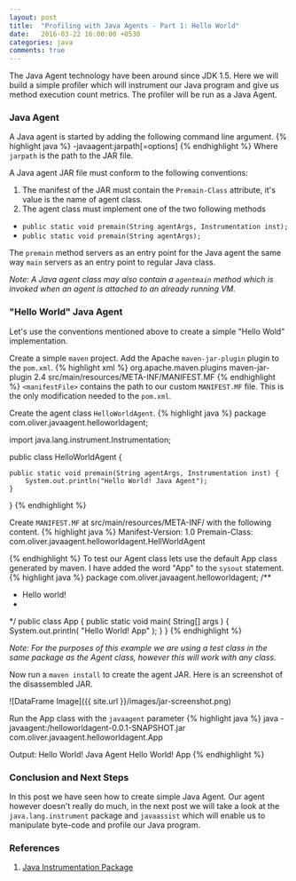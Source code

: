 ```yaml
---
layout: post
title:  "Profiling with Java Agents - Part 1: Hello World"
date:   2016-03-22 16:00:00 +0530
categories: java
comments: true
---
```

The Java Agent technology have been around since JDK 1.5. Here we will build a simple profiler which will instrument our Java program and give us method execution count metrics. The profiler will be run as a Java Agent.

### Java Agent
A Java agent is started by adding the following command line argument.
{% highlight java %}
-javaagent:jarpath[=options]
{% endhighlight %}
Where `jarpath` is the path to the JAR file.

A Java agent JAR file must conform to the following conventions:

1. The manifest of the JAR must contain the `Premain-Class` attribute, it's value is the name of agent class.
2. The agent class must implement one of the two following methods
- `public static void premain(String agentArgs, Instrumentation inst);`
- `public static void premain(String agentArgs);`

The `premain` method servers as an entry point for the Java agent the same way `main` servers as an entry point to regular Java class.

_Note: A Java agent class may also contain a `agentmain` method which is invoked when an agent is attached to an already running VM._

### "Hello World" Java Agent
Let's use the conventions mentioned above to create a simple "Hello Wold" implementation.

Create a simple `maven` project. Add the  Apache `maven-jar-plugin` plugin to the `pom.xml`.
{% highlight xml %}
<build>
  <plugins>
    <plugin>
	 <groupId>org.apache.maven.plugins</groupId>
	 <artifactId>maven-jar-plugin</artifactId>
	 <version>2.4</version>
	 <configuration>
	   <archive>
	     <manifestFile>src/main/resources/META-INF/MANIFEST.MF</manifestFile>
	   </archive>
	 </configuration>
   </plugin>
 </plugins>
</build>
{% endhighlight %}
`<manifestFile>` contains the path to our custom `MANIFEST.MF` file. This is the only modification needed to the `pom.xml`.

Create the agent class `HelloWorldAgent`.
{% highlight java %}
package com.oliver.javaagent.helloworldagent;

import java.lang.instrument.Instrumentation;

public class HelloWorldAgent {

	public static void premain(String agentArgs, Instrumentation inst) {
		System.out.println("Hello World! Java Agent");
	}
	
}
{% endhighlight %}

Create `MANIFEST.MF` at src/main/resources/META-INF/ with the following content.
{% highlight java %}
Manifest-Version: 1.0
Premain-Class: com.oliver.javaagent.helloworldagent.HellWorldAgent

{% endhighlight %}
To test our Agent class lets use the default App class generated by maven. I have added the word "App" to the `sysout` statement. 
{% highlight java %}
package com.oliver.javaagent.helloworldagent;
/**
 * Hello world!
 *
 */
public class App 
{
    public static void main( String[] args )
    {
        System.out.println( "Hello World! App" );
    }
}
{% endhighlight %}

_Note: For the purposes of this example we are using a test class in the same package as the Agent class, however this will work with any class._

Now run a `maven install` to create the agent JAR. Here is an screenshot of the disassembled JAR.

![DataFrame Image]({{ site.url }}/images/jar-screenshot.png)

Run the App class with the `javaagent` parameter
{% highlight java %}
java -javaagent:<path-to-jar-file>/helloworldagent-0.0.1-SNAPSHOT.jar com.oliver.javaagent.helloworldagent.App

Output:
Hello World! Java Agent
Hello World! App
{% endhighlight %}

### Conclusion and Next Steps
In this post we have seen how to create simple Java Agent. Our agent however doesn't really do much, in the next post we will take a look at the `java.lang.instrument` package and `javaassist` which will enable us to manipulate byte-code and profile our Java program.


### References
1. [Java Instrumentation Package][java-instrumentation]

[java-instrumentation]:https://docs.oracle.com/javase/7/docs/api/java/lang/instrument/package-summary.html